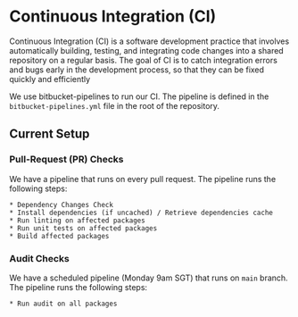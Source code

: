 # Continuous Integration (CI)

Continuous Integration (CI) is a software development practice that involves automatically building, testing, and integrating code changes into a shared repository on a regular basis. The goal of CI is to catch integration errors and bugs early in the development process, so that they can be fixed quickly and efficiently

We use bitbucket-pipelines to run our CI. The pipeline is defined in the `bitbucket-pipelines.yml` file in the root of the repository.

## Current Setup

### Pull-Request (PR) Checks

We have a pipeline that runs on every pull request. The pipeline runs the following steps:

    * Dependency Changes Check
    * Install dependencies (if uncached) / Retrieve dependencies cache
    * Run linting on affected packages
    * Run unit tests on affected packages
    * Build affected packages

### Audit Checks

We have a scheduled pipeline (Monday 9am SGT) that runs on `main` branch. The pipeline runs the following steps:

    * Run audit on all packages

